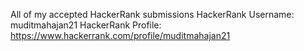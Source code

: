 All of my accepted HackerRank submissions 
HackerRank Username: muditmahajan21 
HackerRank Profile: https://www.hackerrank.com/profile/muditmahajan21